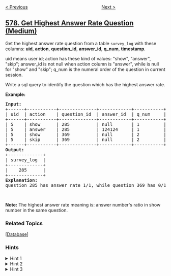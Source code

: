 <!--|This file generated by command(leetcode description); DO NOT EDIT.    |-->
<!--+----------------------------------------------------------------------+-->
<!--|@author    awesee <openset.wang@gmail.com>                           |-->
<!--|@link      https://github.com/awesee                                 |-->
<!--|@home      https://github.com/awesee/leetcode                        |-->
<!--+----------------------------------------------------------------------+-->

[< Previous](../employee-bonus "Employee Bonus")
　　　　　　　　　　　　　　　　
[Next >](../find-cumulative-salary-of-an-employee "Find Cumulative Salary of an Employee")

## [578. Get Highest Answer Rate Question (Medium)](https://leetcode.com/problems/get-highest-answer-rate-question "查询回答率最高的问题")

<p>Get the highest answer rate question from a table <code>survey_log</code> with these columns: <b>uid</b>, <b>action</b>, <b>question_id</b>, <b>answer_id</b>, <b>q_num</b>, <b>timestamp</b>.</p>

<p>uid means user id; action has these kind of values: &quot;show&quot;, &quot;answer&quot;, &quot;skip&quot;; answer_id is not null when action column is &quot;answer&quot;, while is null for &quot;show&quot; and &quot;skip&quot;; q_num is the numeral order of the question in current session.</p>

<p>Write a sql query to identify the question which has the highest answer rate.</p>

<p><b>Example:</b></p>

<pre><b>Input:</b>
+------+-----------+--------------+------------+-----------+------------+
| uid  | action    | question_id  | answer_id  | q_num     | timestamp  |
+------+-----------+--------------+------------+-----------+------------+
| 5    | show      | 285          | null       | 1         | 123        |
| 5    | answer    | 285          | 124124     | 1         | 124        |
| 5    | show      | 369          | null       | 2         | 125        |
| 5    | skip      | 369          | null       | 2         | 126        |
+------+-----------+--------------+------------+-----------+------------+
<b>Output:</b>
+-------------+
| survey_log  |
+-------------+
|    285      |
+-------------+
<b>Explanation:</b>
question 285 has answer rate 1/1, while question 369 has 0/1 answer rate, so output 285.
</pre>

<p>&nbsp;</p>

<p><b>Note:</b> The highest answer rate meaning is: answer number&#39;s ratio in show number in the same question.</p>

### Related Topics
  [[Database](../../tag/database/README.md)]

### Hints
<details>
<summary>Hint 1</summary>
Try to find all question ids by group
</details>

<details>
<summary>Hint 2</summary>
Try to find each group answer number and show number.
</details>

<details>
<summary>Hint 3</summary>
Rank all the rates (answer/(answer+show)) and return the max one
</details>
